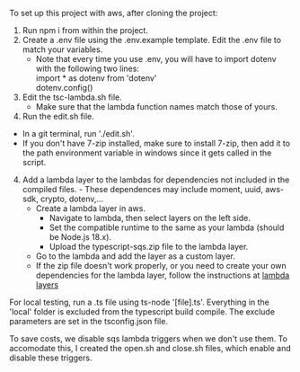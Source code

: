 To set up this project with aws, after cloning the project:

1. Run npm i from within the project.
2. Create a .env file using the .env.example template. Edit the .env file to match your variables.
    - Note that every time you use .env, you will have to import dotenv with the following two lines:<br>
        import * as dotenv from 'dotenv'<br>
        dotenv.config()
2. Edit the tsc-lambda.sh file.
    - Make sure that the lambda function names match those of yours.
3. Run the edit.sh file. 
- In a git terminal, run './edit.sh'.
- If you don't have 7-zip installed, make sure to install 7-zip, then add it to the path environment variable in windows since it gets called in the script.
4. Add a lambda layer to the lambdas for dependencies not included in the compiled files.
        - These dependences may include moment, uuid, aws-sdk, crypto, dotenv,...
    - Create a lambda layer in aws.
        - Navigate to lambda, then select layers on the left side.
        - Set the compatible runtime to the same as your lambda (should be Node.js 18.x).
        - Upload the typescript-sqs.zip file to the lambda layer.
    - Go to the lambda and add the layer as a custom layer.
    - If the zip file doesn't work properly, or you need to create your own dependencies for the lambda layer, follow the instructions at [lambda layers](lambdaLayers.md)


For local testing, run a .ts file using ts-node '[file].ts'.
Everything in the 'local' folder is excluded from the typescript build compile. The exclude parameters are set in the tsconfig.json file.

To save costs, we disable sqs lambda triggers when we don't use them. To accomodate this, I created the open.sh and close.sh files, which enable and disable these triggers.
